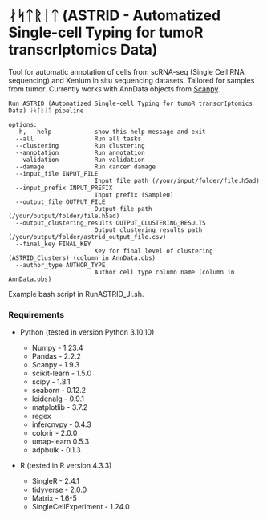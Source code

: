 # ᛅᛋᛏᚱᛁᛏ (ASTRID - Automatized Single-cell Typing for tumoR transcrIptomics Data)

Tool for automatic annotation of cells from scRNA-seq (Single Cell RNA sequencing) and Xenium in situ sequencing datasets. Tailored for samples from tumor. Currently works with AnnData objects from [Scanpy](https://scanpy.readthedocs.io/en/stable/).

```
Run ASTRID (Automatized Single-cell Typing for tumoR transcrIptomics Data) ᛅᛋᛏᚱᛁᛏ pipeline

options:
  -h, --help            show this help message and exit
  --all                 Run all tasks
  --clustering          Run clustering
  --annotation          Run annotation
  --validation          Run validation
  --damage              Run cancer damage
  --input_file INPUT_FILE
                        Input file path (/your/input/folder/file.h5ad)
  --input_prefix INPUT_PREFIX
                        Input prefix (Sample0)
  --output_file OUTPUT_FILE
                        Output file path (/your/output/folder/file.h5ad)
  --output_clustering_results OUTPUT_CLUSTERING_RESULTS
                        Output clustering results path (/your/output/folder/astrid_output_file.csv)
  --final_key FINAL_KEY
                        Key for final level of clustering (ASTRID_Clusters) (column in AnnData.obs) 
  --author_type AUTHOR_TYPE
                        Author cell type column name (column in AnnData.obs)

```

Example bash script in RunASTRID_Ji.sh.

### **Requirements**

* Python (tested in version Python 3.10.10)
  * Numpy - 1.23.4
  * Pandas - 2.2.2
  * Scanpy - 1.9.3
  * scikit-learn - 1.5.0
  * scipy - 1.8.1
  * seaborn - 0.12.2
  * leidenalg - 0.9.1
  * matplotlib - 3.7.2
  * regex
  * infercnvpy - 0.4.3
  * colorir - 2.0.0
  * umap-learn 0.5.3
  * adpbulk - 0.1.3    

* R (tested in R version 4.3.3)
  * SingleR - 2.4.1
  * tidyverse - 2.0.0
  * Matrix - 1.6-5
  * SingleCellExperiment - 1.24.0


